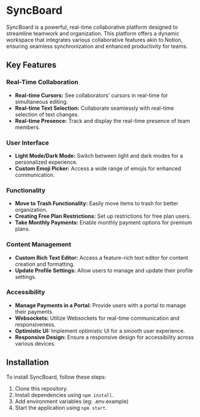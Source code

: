 # SyncBoard

SyncBoard is a powerful, real-time collaborative platform designed to streamline teamwork and organization. This platform offers a dynamic workspace that integrates various collaborative features akin to Notion, ensuring seamless synchronization and enhanced productivity for teams.

## Key Features

### Real-Time Collaboration
- **Real-time Cursors:** See collaborators' cursors in real-time for simultaneous editing.
- **Real-time Text Selection:** Collaborate seamlessly with real-time selection of text changes.
- **Real-time Presence:** Track and display the real-time presence of team members.

### User Interface
- **Light Mode/Dark Mode:** Switch between light and dark modes for a personalized experience.
- **Custom Emoji Picker:** Access a wide range of emojis for enhanced communication.

### Functionality
- **Move to Trash Functionality:** Easily move items to trash for better organization.
- **Creating Free Plan Restrictions:** Set up restrictions for free plan users.
- **Take Monthly Payments:** Enable monthly payment options for premium plans.

### Content Management
- **Custom Rich Text Editor:** Access a feature-rich text editor for content creation and formatting.
- **Update Profile Settings:** Allow users to manage and update their profile settings.

### Accessibility
- **Manage Payments in a Portal:** Provide users with a portal to manage their payments.
- **Websockets:** Utilize Websockets for real-time communication and responsiveness.
- **Optimistic UI:** Implement optimistic UI for a smooth user experience.
- **Responsive Design:** Ensure a responsive design for accessibility across various devices.

## Installation

To install SyncBoard, follow these steps:

1. Clone this repository.
2. Install dependencies using `npm install`.
3. Add environment variables (eg: .env.example)
4. Start the application using `npm start`.
